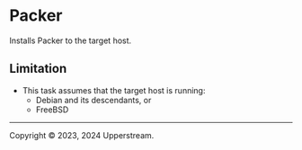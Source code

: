 # Packer

Installs Packer to the target host.

## Limitation

* This task assumes that the target host is running:
  * Debian and its descendants, or
  * FreeBSD

---

Copyright &copy; 2023, 2024 Upperstream.
